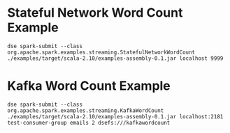 # Stateful Network Word Count Example
`dse spark-submit --class org.apache.spark.examples.streaming.StatefulNetworkWordCount ./examples/target/scala-2.10/examples-assembly-0.1.jar localhost 9999`

# Kafka Word Count Example
`dse spark-submit --class org.apache.spark.examples.streaming.KafkaWordCount ./examples/target/scala-2.10/examples-assembly-0.1.jar localhost:2181 test-consumer-group emails 2 dsefs:///kafkawordcount`
